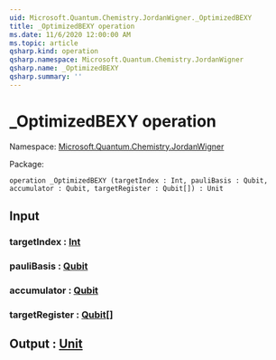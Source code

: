 ```yaml
---
uid: Microsoft.Quantum.Chemistry.JordanWigner._OptimizedBEXY
title: _OptimizedBEXY operation
ms.date: 11/6/2020 12:00:00 AM
ms.topic: article
qsharp.kind: operation
qsharp.namespace: Microsoft.Quantum.Chemistry.JordanWigner
qsharp.name: _OptimizedBEXY
qsharp.summary: ''
---
```


# _OptimizedBEXY operation

Namespace: [Microsoft.Quantum.Chemistry.JordanWigner](xref:Microsoft.Quantum.Chemistry.JordanWigner)

Package: [](https://nuget.org/packages/)




```qsharp
operation _OptimizedBEXY (targetIndex : Int, pauliBasis : Qubit, accumulator : Qubit, targetRegister : Qubit[]) : Unit
```


## Input

### targetIndex : [Int](xref:microsoft.quantum.lang-ref.int)




### pauliBasis : [Qubit](xref:microsoft.quantum.lang-ref.qubit)




### accumulator : [Qubit](xref:microsoft.quantum.lang-ref.qubit)




### targetRegister : [Qubit](xref:microsoft.quantum.lang-ref.qubit)[]





## Output : [Unit](xref:microsoft.quantum.lang-ref.unit)


